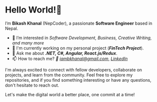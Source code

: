 # Hello World!👋

I’m **Bikash Khanal** (NepCoder), a passionate __Software Engineer__ based in Nepal.

- 👀 I’m interested in *Software Development, Business, Creative Writing, and many more*
- 🔭 I'm currently working on my personal project (***FinTech Project***).
- 💬 Ask me about ***.NET, C#, Angular, React.js/Redux***.
- 📫 How to reach me? *📧 iambkhanal@gmail.com*, *[LinkedIn](https://www.linkedin.com/in/bikash-khanal-8153341b4/)*

I'm always excited to connect with fellow developers, collaborate on projects, and learn from the community. Feel free to explore my repositories, and if you find something interesting or have any questions, don't hesitate to reach out.

Let's make the digital world a better place, one commit at a time!
<!---
nepCoder/nepCoder is a ✨ special ✨ repository because its `README.md` (this file) appears on your GitHub profile.
You can click the Preview link to take a look at your changes.
--->
